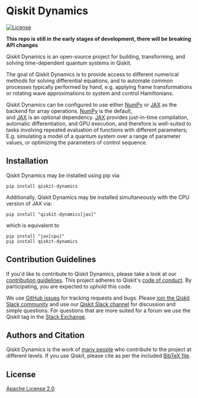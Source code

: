 # Qiskit Dynamics

[![License](https://img.shields.io/github/license/Qiskit/qiskit-experiments.svg?style=popout-square)](https://opensource.org/licenses/Apache-2.0)

**This repo is still in the early stages of development, there will be breaking API changes**

Qiskit Dynamics is an open-source project for building, transforming, and solving
time-dependent quantum systems in Qiskit.

The goal of Qiskit Dynamics is to provide access to different numerical
methods for solving differential equations, and to automate common processes typically performed by hand,
e.g. applying frame transformations or rotating wave approximations to system and control Hamiltonians.

Qiskit Dynamics can be configured to use either
[NumPy](https://github.com/numpy/numpy) or [JAX](https://github.com/google/jax)
as the backend for array operations. [NumPy](https://github.com/numpy/numpy) is the default,  
and [JAX](https://github.com/google/jax) is an optional dependency.
[JAX](https://github.com/google/jax) provides just-in-time compilation, automatic differentiation,
and GPU execution, and therefore is well-suited to tasks involving repeated
evaluation of functions with different parameters; E.g. simulating a model of a quantum system
over a range of parameter values, or optimizing the parameters of control sequence.

## Installation

Qiskit Dynamics may be installed using pip via:

```
pip install qiskit-dynamics
```

Additionally, Qiskit Dynamics may be installed simultaneously with the CPU version of
JAX via:

```
pip install "qiskit-dynamics[jax]"
```

which is equivalent to

```
pip install "jax[cpu]"
pip install qiskit-dynamics
```


## Contribution Guidelines

If you'd like to contribute to Qiskit Dynamics, please take a look at our
[contribution guidelines](CONTRIBUTING.md). This project adheres to Qiskit's
[code of conduct](CODE_OF_CONDUCT.md). By participating, you are expected to
uphold this code.

We use [GitHub issues](https://github.com/Qiskit/qiskit-dynamics/issues) for
tracking requests and bugs. Please
[join the Qiskit Slack community](https://ibm.co/joinqiskitslack)
and use our [Qiskit Slack channel](https://qiskit.slack.com) for discussion and
simple questions.
For questions that are more suited for a forum we use the Qiskit tag in the
[Stack Exchange](https://quantumcomputing.stackexchange.com/questions/tagged/qiskit).

## Authors and Citation

Qiskit Dynamics is the work of [many people](https://github.com/Qiskit/qiskit-dynamics/graphs/contributors) who contribute
to the project at different levels. If you use Qiskit, please cite as per the included [BibTeX file](https://github.com/Qiskit/qiskit/blob/master/Qiskit.bib).

## License

[Apache License 2.0](LICENSE.txt)
